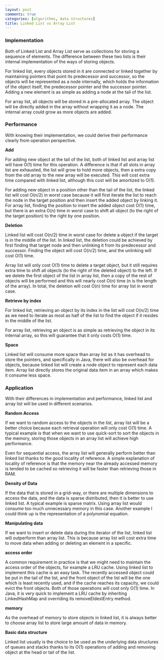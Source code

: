 ```yaml
---
layout: post
comments: true
categories: [algorithms, data structures]
title: Linked List vs Array List
---
```

   
### Implementation

Both of Linked List and Array List serve as collections for storing a sequence of elements. The difference between these two lists is their internal implementation of the ways of storing objects.

For linked list, every objects stored in it are connected or linked together by maintaining pointers that point its predecessor and successor, so the objects will be represented as a node internally, which holds the information of the object itself, the predecessor pointer and the successor pointer. Adding a new element is as simple as adding a node at the tail of the list.

For array list, all objects will be stored in a pre-allocated array. The object will be directly added in the array without wrapping it as a node. The internal array could grow as more objects are added.

### Performance

With knowing their implementation, we could derive their performance clearly from operation perspective.

**Add**

For adding new object at the tail of the list, both of linked list and array list will have O(1) time for this operation. A difference is that if all slots in array list are exhausted, the list will grow to hold more objects, then a extra copy from the old array to the new array will be executed.  This will cost extra time compared with linked list, although this cost will be amortized to O(1).

For adding  new object in a position other than the tail of the list, the linked list will cost O(n/2) in worst case because it will first iterate the list to reach the node in the target position and then insert the added object by linking it. For array list, finding the position to insert the added object cost O(1) time, but there is an extra O(n) time in worst case to shift all object (to the right of the target position) to the right by one position.

**Deletion**

Linked list will cost O(n/2) time in worst case for delete a object if the target is in the middle of the list. In linked list, the deletion could be achieved by first finding that target node and then unlinking it from its predecessor and successor. Finding the object will cost O(n/2) time, and the unlinking will cost O(1) time. 

Array list will only cost O(1) time to delete a target object, but it still requires extra time to shift all objects (to the right of the deleted object) to the left. If we delete the first object of the list in array list, then a copy of the rest of objects will be performed and this will nearly cost O(n) time (n is the length of the array). In total, the deletion will cost O(n) time for array list in worst case.

**Retrieve by index**

For linked list, retrieving an object by its index in the list will cost O(n/2) time as we need to iterate as most as half of the list to find the object if it resides in the middle of the list.

For array list, retrieving an object is as simple as retrieving the object in its internal array, so this will guarantee that it only costs O(1) time.

**Space**

Linked list will consume more space than array list as it has overhead to store the pointers, and specifically in Java, there will also be overhead for objects, because linked list will create a node object to represent each data item. Array list directly stores the original data item in an array which makes it consume less space.

### Application

With their differences in implementation and performance, linked list and array list will be used in different scenarios. 

**Random Access**

If we want to random access to the objects in the list, array list will be a better choice because each retrieval operation will only cost O(1) time. A typical example is that when we want to use quick-sort to sort the objects in the memory, storing those objects in an array list will achieve high performance.

Even for sequential access, the array list will generally perform better than linked list thanks to the good locality of reference. A simple explanation of locality of reference is that the memory near the already accessed memory is tended to be cached so retrieving it will be faster than retrieving those in RAM.

**Density of Data**

If the data that is stored in a grid-way, or there are multiple dimensions to access the data, and the data is sparse distributed, then it is better to use linked list. A typical example is sparse matrix. Using array list would consume too much unnecessary memory in this case. Another example I could think up is the representation of a polynomial equation.

**Manipulating data**

If we want to insert or delete data during the iterator of the list, linked list will outperform than array list. This is because array list will cost extra time to move data when adding or deleting an element in a specific. 

**access order**

A common requirement in practice is that we might need to maintain the access order of the objects, for example a LRU cache. Using linked list to implement this cache is an easy task. The recently accessed object could be put in the tail of the list, and the front object of the list will be the one which is least recently used, and if the cache reaches its capacity, we could evict the front objects. Both of those operations will cost only O(1) time. In Java, it is very quick to implement a LRU cache by inheriting LinkedHashMap and overriding its removeEldestEntry method.

**memory**

As the overhead of memory to store objects in linked list, it is always better to choose array list to store large amount of data in memory. 

**Basic data structure**

Linked list usually is the choice to be used as the underlying data structures of queues and stacks thanks to its O(1) operations of adding and removing object at the head or tail of the list.
